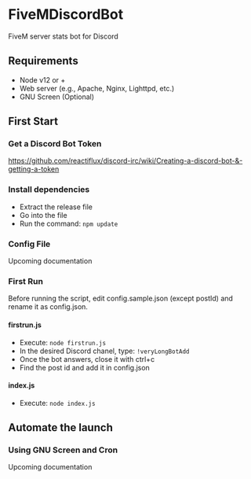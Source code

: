 # FiveMDiscordBot
FiveM server stats bot for Discord

## Requirements
- Node v12 or +
- Web server (e.g., Apache, Nginx, Lighttpd, etc.)
- GNU Screen (Optional)

## First Start

### Get a Discord Bot Token
https://github.com/reactiflux/discord-irc/wiki/Creating-a-discord-bot-&-getting-a-token

### Install dependencies
- Extract the release file
- Go into the file
- Run the command: `npm update`

### Config File

Upcoming documentation

### First Run

Before running the script, edit config.sample.json (except postId) and rename it as config.json.

#### firstrun.js

- Execute: `node firstrun.js`
- In the desired Discord chanel, type: `!veryLongBotAdd`
- Once the bot answers, close it with ctrl+c
- Find the post id and add it in config.json


#### index.js

- Execute: `node index.js`

## Automate the launch

### Using GNU Screen and Cron

Upcoming documentation
